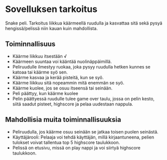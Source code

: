 # Sovelluksen tarkoitus
Snake peli. Tarkoitus liikkua käärmeellä ruudulla ja kasvattaa sitä sekä pysyä hengissä/pelissä niin kauan kuin mahdollista.
## Toiminnallisuus
- Käärme liikkuu itsestään √
- Käärmeen suuntaa voi kääntää nuolinäppäimillä.
- Peliruudulle ilmestyy ruokaa, joka pysyy ruudulla hetken kunnes se katoaa tai käärme syö sen.
- Käärme kasvaa ja kerää pisteitä, kun se syö.
- Käärme liikkuu sitä nopeammin mitä enemmän se syö.
- Käärme kuolee, jos se osuu itseensä tai seinään.
- Peli päättyy, kun käärme kuolee 
- Pelin päättyessä ruudulle tulee game over taulu, jossa on pelin kesto, siitä saadut pisteet, highscore ja pelaa uudestaan nappula.

## Mahdollisia muita toiminnallisuuksia
- Peliruudulla, jos käärme osuu seinään se jatkaa toisen puolen seinästä.
- Käyttäjärooli: Pelaaja voi tehdä käyttäjän, millä kirjaantuneena, pelien tulokset voivat tallentua top 5 highscore taulukkoon.
- Pelissä on etusivu, missä on play nappi ja voi siirtyä highscore taulukkoon.
